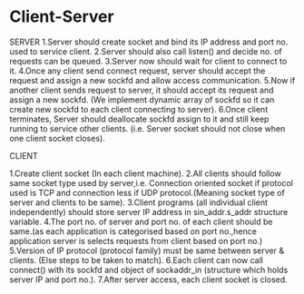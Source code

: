 # Client-Server

SERVER
1.Server should create socket and bind its IP address and port no. used to service client.
2.Server should also call listen() and decide no. of requests can be queued.
3.Server now should wait for client to connect to it.
4.Once any client send connect request, server should accept the request and assign a new sockfd and allow access communication.
5.Now if another client sends request to server, it should accept its request and assign a new sockfd. (We implement dynamic array of sockfd so it can create new sockfd to each client connecting to server).
6.Once client terminates, Server should deallocate sockfd assign to it and still keep running to service other clients. (i.e. Server socket should not close when one client socket closes).

CLIENT

1.Create client socket (In each client machine).
2.All clients should follow same socket type used by server,i.e. Connection oriented socket if protocol used is TCP and connection less if UDP protocol.(Meaning socket type of server and clients to be same).
3.Client programs (all individual client independently) should store server IP address in sin_addr.s_addr structure variable.
4.The port no. of server and port no. of each client should be same.(as each application is categorised based on port no.,hence application server is selects requests from client based on port no.)
5.Version of IP protocol (protocol family) must be same between server & clients. (Else steps to be taken to match).
6.Each client can now call connect() with its sockfd and object of sockaddr_in (structure which holds server IP and port no.). 
7.After server access, each client socket is closed.

